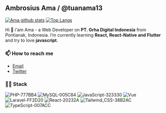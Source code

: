 ## Ambrosius Ama / @tuanama13
[![Ama github stats](https://github-readme-stats.vercel.app/api?username=tuanama13)](https://github.com/anuraghazra/github-readme-stats)
[![Top Langs](https://github-readme-stats.vercel.app/api/top-langs/?username=tuanama13&layout=compact)](https://github.com/anuraghazra/github-readme-stats)

Hi 🙌 i'am Ama - a Web Developer on **PT. Grha Digital Indonesia** from Pontianak, Indonesia. I’m currently learning **React, React-Native and Flutter** and try to love **javascript**.

### 📫 How to reach me

* [Email](mailto:tuanama7@gmail.com)
* [Twitter](https://twitter.com/ambrosiusama7)

### 👩‍💻 Stack
![PHP-777BB4](https://user-images.githubusercontent.com/26201178/206603944-28c4e146-4a1b-46ee-a05d-db8b0a5a03d9.svg)
![MySQL-005C84](https://user-images.githubusercontent.com/26201178/206603991-60120794-0915-4b8f-a721-80b94d8dac06.svg)
![JavaScript-323330](https://user-images.githubusercontent.com/26201178/206604091-28e7176a-f3bd-4aec-a309-33acaddaa560.svg)
![Vue](https://user-images.githubusercontent.com/26201178/206604096-697dbb7d-b513-4a85-8d2f-829a71ea5bb5.svg)
![Laravel-FF2D20](https://user-images.githubusercontent.com/26201178/206604099-46e73b0b-3fd9-45b3-a723-b670e1611849.svg)
![React-20232A](https://user-images.githubusercontent.com/26201178/206604360-700a0eb1-8cc8-49a3-a5b2-b85c81302a63.svg)
![Tailwind_CSS-38B2AC](https://user-images.githubusercontent.com/26201178/206604385-aa3f4d90-af0c-4484-bb95-746fe7ebe044.svg)
![TypeScript-007ACC](https://user-images.githubusercontent.com/26201178/206604387-50e39988-bb99-4d44-bffe-bfc759655524.svg)
